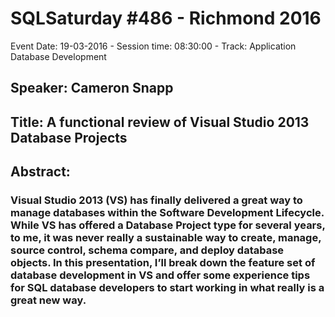 # SQLSaturday #486 - Richmond 2016
Event Date: 19-03-2016 - Session time: 08:30:00 - Track: Application  Database Development
## Speaker: Cameron Snapp
## Title: A functional review of Visual Studio 2013 Database Projects
## Abstract:
### Visual Studio 2013 (VS) has finally delivered a great way to manage databases within the Software Development Lifecycle.  While VS has offered a Database Project type for several years, to me, it was never really a sustainable way to create, manage, source control, schema compare, and deploy database objects.  In this presentation, I’ll break down the feature set of database development in VS and offer some experience tips for SQL database developers to start working in what really is a great new way.
